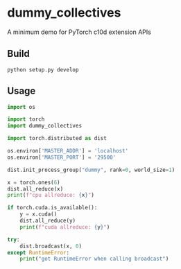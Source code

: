 # dummy_collectives

A minimum demo for PyTorch c10d extension APIs

## Build

```python setup.py develop```

## Usage

```python
import os

import torch
import dummy_collectives

import torch.distributed as dist

os.environ['MASTER_ADDR'] = 'localhost'
os.environ['MASTER_PORT'] = '29500'

dist.init_process_group("dummy", rank=0, world_size=1)

x = torch.ones(6)
dist.all_reduce(x)
print(f"cpu allreduce: {x}")

if torch.cuda.is_available():
    y = x.cuda()
    dist.all_reduce(y)
    print(f"cuda allreduce: {y}")

try:
    dist.broadcast(x, 0)
except RuntimeError:
    print("got RuntimeError when calling broadcast")
```
